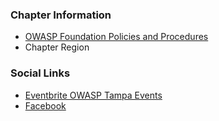 ### Chapter Information
* [OWASP Foundation Policies and Procedures](https://owasp.org/www-policy/)
* Chapter Region

### Social Links
* [Eventbrite OWASP Tampa Events](https://www.eventbrite.com/o/owasp-tampa-chapter-9422381181)
* [Facebook](https://www.facebook.com/owasptampa/)
